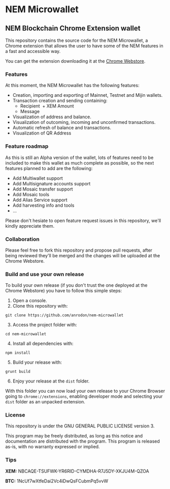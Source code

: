 # NEM Microwallet
## NEM Blockchain Chrome Extension wallet

This repository contains the source code for the NEM Microwallet, a Chrome extension that allows the user to have some of the NEM features in a fast and accessible way.

You can get the extension downloading it at the [Chrome Webstore](https://chrome.google.com/webstore/detail/dhjphghceddgjhboapfeeonimnihpkkn).

### Features
At this moment, the NEM Microwallet has the following features:
- Creation, importing and exporting of Mainnet, Testnet and Mijin wallets.
- Transaction creation and sending containing:
  + Recipient
  + XEM Amount
  + Message
- Visualization of address and balance.
- Visualization of outcoming, incoming and unconfirmed transactions.
- Automatic refresh of balance and transactions.
- Visualization of QR Address

### Feature roadmap
As this is still an Alpha version of the wallet, lots of features need to be included to make this wallet as much complete as possible, so the next features planned to add are the following:
- Add Multiwallet support
- Add Multisignature accounts support
- Add Mosaic transfer support
- Add Mosaic tools
- Add Alias Service support
- Add harvesting info and tools
- ...

Please don't hesiate to open feature request issues in this repository, we'll kindly appreciate them.

### Collaboration
Please feel free to fork this repository and propose pull requests, after being reviewed they'll be merged and the changes will be uploaded at the Chrome Webstore.

### Build and use your own release
To build your own release (if you don't trust the one deployed at the Chrome Webstore) you have to follow this simple steps:
1. Open a console.
2. Clone this repository with:

```
git clone https://github.com/anrodon/nem-microwallet
```
   
3. Access the project folder with:

```
cd nem-microwallet
```
   
4. Install all dependencies with:

```
npm install
```
  
5. Build your release with:

```
grunt build
```
  
6. Enjoy your release at the `dist` folder.

With this folder you can now load your own release to your Chrome Browser going to `chrome://extensions`, enabling developer mode and selecting your `dist` folder as an unpacked extension.

### License
This repository is under the GNU GENERAL PUBLIC LICENSE version 3.

This program may be freely distributed, as long as this notice and documentation are distributed with the program.  This program is released as-is, with no warranty expressed or implied.

### Tips
**XEM:** NBCAQE-TSUFWK-YR6RID-CYMDHA-R7J5DY-XKJU4M-QZOA

**BTC:** 1NcUf7wXtfeDai2Vc4iDwQsFCubmPq5vvW
